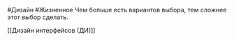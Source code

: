 #Дизайн #Жизненное 
Чем больше есть вариантов выбора, тем сложнее этот выбор сделать.

[[Дизайн интерфейсов (ДИ)]]